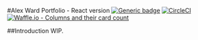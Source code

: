 #Alex Ward Portfolio - React version
[![Generic badge](https://img.shields.io/badge/under-construction-red.svg)](https://shields.io/)
[![CircleCI](https://circleci.com/gh/foxleigh81/alex-foxleigh-portfolio.svg?style=shield)](https://circleci.com/gh/foxleigh81/alex-foxleigh-portfolio)
[![Waffle.io - Columns and their card count](https://badge.waffle.io/foxleigh81/alex-foxleigh-portfolio.svg?columns=all)](https://waffle.io/foxleigh81/alex-foxleigh-portfolio)

##Introduction
WIP.